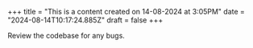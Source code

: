 +++
title = "This is a content created on 14-08-2024 at 3:05PM"
date = "2024-08-14T10:17:24.885Z"
draft = false
+++

  Review the codebase for any bugs.
        